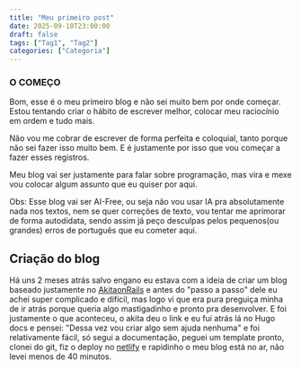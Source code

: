 ```yaml
---
title: "Meu primeiro post"
date: 2025-09-10T23:00:00
draft: false
tags: ["Tag1", "Tag2"]
categories: ["Categoria"]
---
```


### O COMEÇO 

Bom, esse é o meu primeiro blog e não sei muito bem por onde começar. Estou tentando criar o hábito de escrever melhor, colocar meu raciocínio em ordem e tudo mais.

Não vou me cobrar de escrever de forma perfeita e coloquial, tanto porque não sei fazer isso muito bem. E é justamente por isso que vou começar a fazer esses registros. 

Meu blog vai ser justamente para falar sobre programação, mas vira e mexe vou colocar algum assunto que eu quiser por aqui.

Obs: Esse blog vai ser AI-Free, ou seja não vou usar IA pra absolutamente nada nos textos, nem se quer correções de texto, vou tentar me aprimorar de forma autodidata, sendo assim já peço desculpas pelos pequenos(ou grandes) erros de português que eu cometer aqui.

## Criação do blog

Há uns 2 meses atrás salvo engano eu estava com a ideia de criar um blog baseado justamente no [AkitaonRails](https://akitaonrails.com/) e antes do "passo a passo" dele eu achei super complicado e difícil, mas logo vi que era pura preguiça minha de ir atrás porque queria algo mastigadinho e pronto pra desenvolver. 
E foi justamente o que aconteceu, o akita deu o link e eu fui atrás lá no Hugo docs e pensei: "Dessa vez vou criar algo sem ajuda nenhuma" e foi relativamente fácil, só segui a documentação, peguei um template pronto, clonei do git, fiz o deploy no [netlify](https://www.netlify.com/) e rapidinho o meu blog está no ar, não levei menos de 40 minutos.

